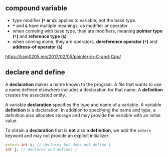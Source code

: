 ## compound variable
- type modifier **(```*``` or ```&```)**: applies to variable, not the base type.
- __```*```__ and __```&```__ have multiple meanings, as modifier or operator
- when comeing with base type, they are modifiers, meaning __pointer type (```*```)__ and __reference type (```&```)__
- when coming alone, they are operators,  __dereference operator (```*```)__ and __address-of operator (```&```)__

https://liam0205.me/2017/02/05/pointer-in-C-and-Cpp/
## declare and define
A __declaration__ makes a name known to the program. A file that wants to use a name defined elsewhere includes a declaration for that name. A __definition__ creates the associated entity.

A variable __declaration__ specifies the type and name of a variable. 
A variable __definition__ is a declaration. In addition to specifying the name and type, a definition also allocates storage and may provide the variable with an initial value.

To obtain a __declaration__ that is __not__ also a __definition__, we add the ```extern``` keyword and may not provide an explicit initializer:
```cpp
extern int i; // declares but does not define i
int j; // declares and defines j
```

##